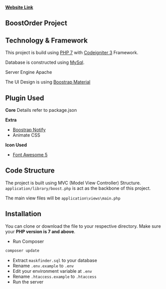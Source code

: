 **[Website Link](https://boostorder.garrick.monster)**

## BoostOrder Project


## Technology & Framework
This project is build using [PHP 7](https://www.php.net/) with [Codeigniter 3](https://codeigniter.com/) Framework.

Database is constructed using [MySql](https://www.mysql.com/).  

Server Engine Apache 

The UI Design is using [Boostrap Material](https://mdbootstrap.com/)

## Plugin Used

**Core**
	Details refer to package.json 

**Extra**  

- [Boostrap Notify](http://bootstrap-notify.remabledesigns.com/)
- Animate CSS

**Icon Used**
- [Font Awesome 5](https://fontawesome.com/)


## Code Structure
The project is built using MVC (Model View Controller) Structure.
`application/library/boost.php` is act as the backbone of this project.

The main view files will be `application\views\main.php`

## Installation

You can clone or download the file to your respective directory. Make sure your **PHP version is 7 and above**.

- Run Composer

```sh
composer update
```
- Extract `maskfinder.sql` to your database
- Rename `.env.example` to `.env`
- Edit your environment variable at `.env`  
- Rename  `.htaccess.example`  to `.htaccess`
- Run the server

